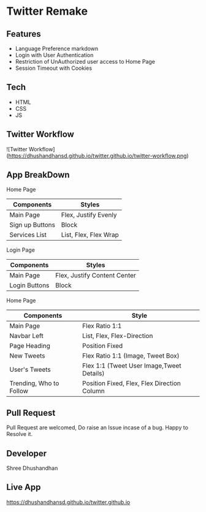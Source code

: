 # Twitter Remake

## Features
 - Language Preference markdown
 - Login with User Authentication
 - Restriction of UnAuthorized user access to Home Page
 - Session Timeout with Cookies
 
## Tech
 - HTML
 - CSS
 - JS

## Twitter Workflow

![Twitter Workflow] (https://dhushandhansd.github.io/twitter.github.io/twitter-workflow.png)

## App BreakDown

Home Page

| Components | Styles |
| ---------- | ------ |
| Main Page | Flex, Justify Evenly |
| Sign up Buttons | Block |
| Services List | List, Flex, Flex Wrap |


Login Page

| Components | Styles |
| ---------- | ------ |
| Main Page | Flex, Justify Content Center |
| Login Buttons | Block |

Home Page

| Components | Style |
| ---------- | ----- |
| Main Page | Flex Ratio 1:1 |
| Navbar Left | List, Flex, Flex-Direction |
| Page Heading | Position Fixed |
| New Tweets | Flex Ratio 1:1 (Image, Tweet Box)| 
| User's Tweets | Flex 1:1 (Tweet User Image,Tweet Details) | 
| Trending, Who to Follow | Position Fixed, Flex, Flex Direction Column |
 
## Pull Request
Pull Request are welcomed, Do raise an Issue incase of a bug.
Happy to Resolve it.

## Developer
Shree Dhushandhan

## Live App 
https://dhushandhansd.github.io/twitter.github.io